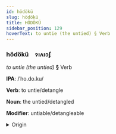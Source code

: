 ```yaml
---
id: hödökü
slug: hödökü
title: HÖDÖKÜ
sidebar_position: 129
hoverText: to untie (the untied) § Verb
---
```


### hödökü&emsp;<span kind="abugida">ɂıʌıɔʄ</span>

*to untie (the untied)* **§** Verb

**IPA**: /ˈho.do.ku/

**Verb**: to untie/detangle

**Noun**: the untied/detangled

**Modifier**: untiable/detangleable

<details>
    <summary>Origin</summary>
    Japanese 解くhodoku [ho̞do̞kɯ̟]<br/>
    <em>Japonic Language Family</em>
</details>